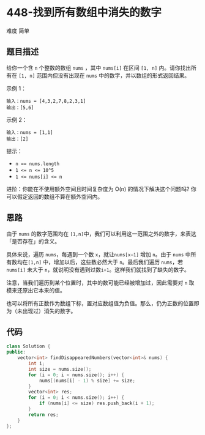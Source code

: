 # 448-找到所有数组中消失的数字

难度 简单



## 题目描述

给你一个含 `n` 个整数的数组 `nums` ，其中 `nums[i]` 在区间 `[1, n]` 内。请你找出所有在 `[1, n]` 范围内但没有出现在 `nums` 中的数字，并以数组的形式返回结果。

示例 1：
```
输入：nums = [4,3,2,7,8,2,3,1]
输出：[5,6]
```
示例 2：
```
输入：nums = [1,1]
输出：[2]
```

提示：

- `n == nums.length`
- `1 <= n <= 10^5`
- `1 <= nums[i] <= n`

进阶：你能在不使用额外空间且时间复杂度为 O(n) 的情况下解决这个问题吗? 你可以假定返回的数组不算在额外空间内。



## 思路

由于 `nums` 的数字范围均在 `[1,n]`中，我们可以利用这一范围之外的数字，来表达「是否存在」的含义。

具体来说，遍历 `nums`，每遇到一个数 `x`，就让`nums[x−1]` 增加 `n`。由于 `nums` 中所有数均在`[1,n]` 中，增加以后，这些数必然大于 `n`。最后我们遍历 `nums`，若 `nums[i]` 未大于 `n`，就说明没有遇到过数`i+1`。这样我们就找到了缺失的数字。

注意，当我们遍历到某个位置时，其中的数可能已经被增加过，因此需要对 `n` 取模来还原出它本来的值。

也可以将所有正数作为数组下标，置对应数组值为负值。那么，仍为正数的位置即为（未出现过）消失的数字。



## 代码

```c++
class Solution {
public:
    vector<int> findDisappearedNumbers(vector<int>& nums) {
        int i;
        int size = nums.size();
        for (i = 0; i < nums.size(); i++) {
            nums[(nums[i] - 1) % size] += size;
        }
        vector<int> res;
        for (i = 0; i < nums.size(); i++) {
            if (nums[i] <= size) res.push_back(i + 1);
        }
        return res;
    }
};
```


